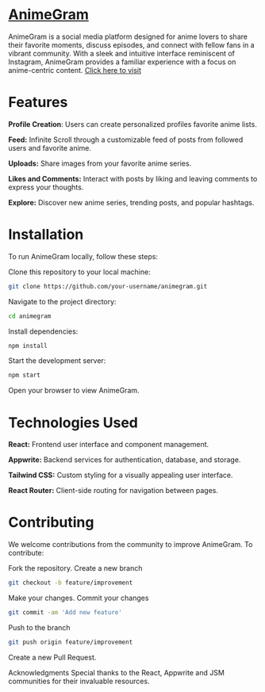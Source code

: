# [AnimeGram](https://anime-gram.netlify.app)
AnimeGram is a social media platform designed for anime lovers to share their favorite moments, discuss episodes, and connect with fellow fans in a vibrant community. With a sleek and intuitive interface reminiscent of Instagram, AnimeGram provides a familiar experience with a focus on anime-centric content. [Click here to visit](https://anime-gram.netlify.app)


# Features
**Profile Creation**: Users can create personalized profiles favorite anime lists.

**Feed:** Infinite Scroll through a customizable feed of posts from followed users and favorite anime.

**Uploads:** Share images from your favorite anime series.

**Likes and Comments:** Interact with posts by liking and leaving comments to express your thoughts.

**Explore:** Discover new anime series, trending posts, and popular hashtags.


# Installation
To run AnimeGram locally, follow these steps:

Clone this repository to your local machine:
```bash
git clone https://github.com/your-username/animegram.git
```

Navigate to the project directory:
```bash
cd animegram
```

Install dependencies:
```bash
npm install
```

Start the development server:
```bash
npm start
```
Open your browser to view AnimeGram.

# Technologies Used
**React:** Frontend user interface and component management.

**Appwrite:** Backend services for authentication, database, and storage.

**Tailwind CSS:** Custom styling for a visually appealing user interface.

**React Router:** Client-side routing for navigation between pages.


# Contributing
We welcome contributions from the community to improve AnimeGram. To contribute:


Fork the repository.
Create a new branch
```bash
git checkout -b feature/improvement
```

Make your changes.
Commit your changes 
```bash
git commit -am 'Add new feature'
```

Push to the branch 
```bash
git push origin feature/improvement
```

Create a new Pull Request.


Acknowledgments
Special thanks to the React, Appwrite and JSM communities for their invaluable resources.

